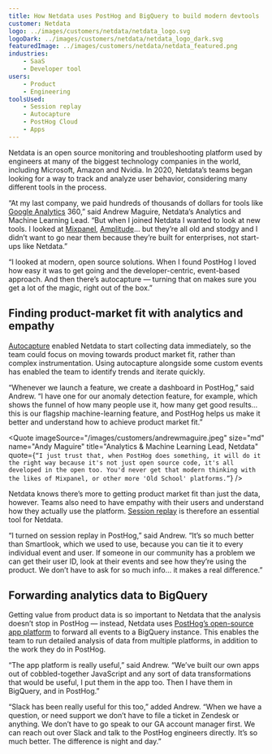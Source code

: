 ```yaml
---
title: How Netdata uses PostHog and BigQuery to build modern devtools
customer: Netdata
logo: ../images/customers/netdata/netdata_logo.svg
logoDark: ../images/customers/netdata/netdata_logo_dark.svg
featuredImage: ../images/customers/netdata/netdata_featured.png
industries:
    - SaaS
    - Developer tool
users:
    - Product
    - Engineering
toolsUsed:
    - Session replay
    - Autocapture
    - PostHog Cloud
    - Apps
---
```


Netdata is an open source monitoring and troubleshooting platform used by engineers at many of the biggest technology companies in the world, including Microsoft, Amazon and Nvidia. In 2020, Netdata’s teams began looking for a way to track and analyze user behavior, considering many different tools in the process.  

“At my last company, we paid hundreds of thousands of dollars for tools like [Google Analytics](https://isgoogleanalyticsillegal.com/) 360,” said Andrew Maguire, Netdata’s Analytics and Machine Learning Lead. “But when I joined Netdata I wanted to look at new tools. I looked at [Mixpanel](/blog/why-i-ditched-google-analytics-for-posthog), [Amplitude](https://posthog.com/docs/migrate/migrate-from-amplitude)... but they’re all old and stodgy and I didn’t want to go near them because they’re built for enterprises, not start-ups like Netdata.”

“I looked at modern, open source solutions. When I found PostHog I loved how easy it was to get going and the developer-centric, event-based approach. And then there’s autocapture — turning that on makes sure you get a lot of the magic, right out of the box.”

## Finding product-market fit with analytics and empathy

[Autocapture](/blog/is-autocapture-still-bad) enabled Netdata to start collecting data immediately, so the team could focus on moving towards product market fit, rather than complex instrumentation. Using autocapture alongside some custom events has enabled the team to identify trends and iterate quickly. 

“Whenever we launch a feature, we create a dashboard in PostHog,” said Andrew. “I have one for our anomaly detection feature, for example, which shows the funnel of how many people use it, how many get good results... this is our flagship machine-learning feature, and PostHog helps us make it better and understand how to achieve product market fit.”


<Quote
    imageSource="/images/customers/andrewmaguire.jpeg"
    size="md"
    name="Andy Maguire"
    title="Analytics & Machine Learning Lead, Netdata"
    quote={`“I just trust that, when PostHog does something, it will do it the right way because it's not just open source code, it's all developed in the open too. You'd never get that modern thinking with the likes of Mixpanel, or other more 'Old School' platforms.”`}
/>


Netdata knows there’s more to getting product market fit than just the data, however. Teams also need to have empathy with their users and understand how they actually use the platform. [Session replay](/product/session-recording) is therefore an essential tool for Netdata.

“I turned on session replay in PostHog,” said Andrew. “It’s so much better than Smartlook, which we used to use, because you can tie it to every individual event and user. If someone in our community has a problem we can get their user ID, look at their events and see how they’re using the product. We don’t have to ask for so much info… it makes a real difference.”

## Forwarding analytics data to BigQuery

Getting value from product data is so important to Netdata that the analysis doesn’t stop in PostHog — instead, Netdata uses [PostHog’s open-source app platform](/docs) to forward all events to a BigQuery instance. This enables the team to run detailed analysis of data from multiple platforms, in addition to the work they do in PostHog. 

“The app platform is really useful,” said Andrew. “We’ve built our own apps out of cobbled-together JavaScript and any sort of data transformations that would be useful, I put them in the app too. Then I have them in BigQuery, and in PostHog.”

“Slack has been really useful for this too,” added Andrew. “When we have a question, or need support we don’t have to file a ticket in Zendesk or anything. We don’t have to go speak to our GA account manager first. We can reach out over Slack and talk to the PostHog engineers directly. It’s so much better. The difference is night and day.”
